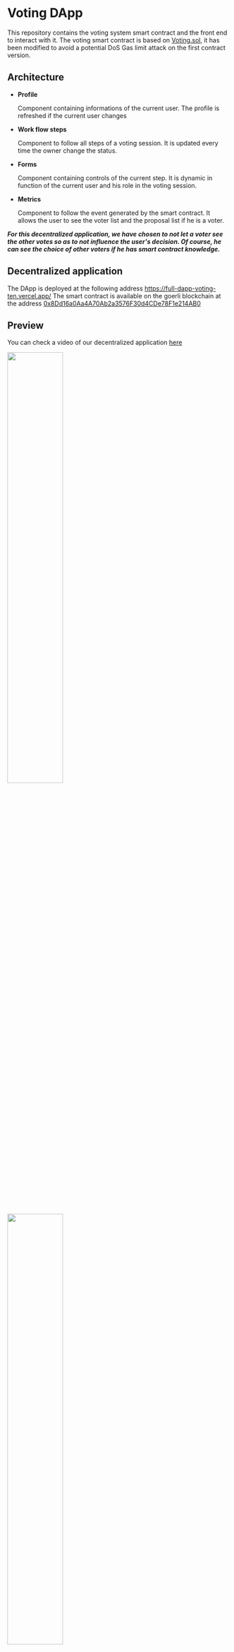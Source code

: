 # Voting DApp

This repository contains the voting system smart contract and the front end to interact with it.
The voting smart contract is based on [Voting.sol](https://github.com/lecascyril/CodesSatoshi/blob/main/Voting.sol), it has been modified to avoid a potential DoS Gas limit attack on the first contract version.

  ## Architecture

- **Profile**

  Component containing informations of the current user. The profile is refreshed if the current user changes
- **Work flow steps**


  Component to follow all steps of a voting session. It is updated every time the owner change the status.
- **Forms**

  Component containing controls of the current step. It is dynamic in function of the current user and his role in the voting session.
- **Metrics**

  Component to follow the event generated by the smart contract. It allows the user to see the voter list and the proposal list if he is a voter.
 
**_For this decentralized application, we have chosen to not let a voter see the other votes so as to not influence the user's decision. Of course, he can see the choice of other voters if he has smart contract knowledge._**
  
  
  ## Decentralized application
  
  The DApp is deployed at the following address https://full-dapp-voting-ten.vercel.app/
  The smart contract is available on the goerli blockchain at the address [0x8Dd16a0Aa4A70Ab2a3576F30d4CDe78F1e214AB0](https://goerli.etherscan.io/address/0x8dd16a0aa4a70ab2a3576f30d4cde78f1e214ab0)
  
  
  ## Preview
  
  You can check a video of our decentralized application [here](https://www.loom.com/share/b04e95780521471ca05336a6413cd582)
  
  
<img src="https://user-images.githubusercontent.com/53000621/226455753-f05492a1-63a4-487e-b04f-0a41ecd55690.png" width="50%" height="50%"> <img src="https://user-images.githubusercontent.com/53000621/226458498-25f378d0-2680-4cea-bbe0-56a299d622fb.png" width="50%" height="50%">

  
  ## Contributors
  
  This decentralized application has been made by David CORDEIRO and Alexandre SCOTTE for Alyra.
  

  

